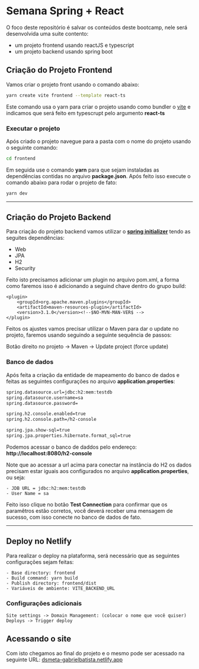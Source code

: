 # Semana Spring + React

O foco deste repositório é salvar os conteúdos deste bootcamp, nele será desenvolvida uma suite contento:

- um projeto frontend usando reactJS e typescript
- um projeto backend usando spring boot

## Criação do Projeto Frontend

Vamos criar o projeto front usando o comando abaixo:

```bash
yarn create vite frontend --template react-ts
```

Este comando usa o yarn para criar o projeto usando como bundler o [vite](https://dev.to/lixeletto/vite-js-o-build-tool-que-vai-facilitar-a-sua-vida-15ho) e indicamos que será feito em typescrupt pelo argumento **react-ts**

### Executar o projeto

Após criado o projeto navegue para a pasta com o nome do projeto usando o seguinte comando:

```bash
cd frontend
```

Em seguida use o comando **yarn** para que sejam instaladas as dependências contidas no arquivo **package.json**. Após feito isso execute o comando abaixo para rodar o projeto de fato:

```bash
yarn dev
```

---

## Criação do Projeto Backend

Para criação do projeto backend vamos utilizar o **[spring initializer](https://start.spring.io/)** tendo as seguites dependências:

- Web
- JPA
- H2
- Security

Feito isto precisamos adicionar um plugin no arquivo pom.xml, a forma como faremos isso é adicionando a seguind chave dentro do grupo build:

```text
<plugin>
    <groupId>org.apache.maven.plugins</groupId>
    <artifactId>maven-resources-plugin</artifactId>
    <version>3.1.0</version><!--$NO-MVN-MAN-VER$ -->
</plugin>
```

Feitos os ajustes vamos precisar utilizar o Maven para dar o update no projeto, faremos usando seguindo a seguinte sequência de passos:

Botão direito no projeto -> Maven -> Update project (force update)

### Banco de dados

Após feita a criação da entidade de mapeamento do banco de dados e feitas as seguintes configurações no arquivo **application.properties**:

```bash
spring.datasource.url=jdbc:h2:mem:testdb
spring.datasource.username=sa
spring.datasource.password=

spring.h2.console.enabled=true
spring.h2.console.path=/h2-console

spring.jpa.show-sql=true
spring.jpa.properties.hibernate.format_sql=true
```

Podemos acessar o banco de daddos pelo endereço: **http://localhost:8080/h2-console**

Note que ao acessar a url acima para conectar na instância do H2 os dados precisam estar iguais aos configurados no arquivo **application.properties**, ou seja:

```text
- JDB URL = jdbc:h2:mem:testdb
- User Name = sa
```

Feito isso clique no botão **Test Connection** para confirmar que os paramêtros estão corretos, você deverá receber uma mensagem de sucesso, com isso conecte no banco de dados de fato.

---

## Deploy no Netlify

Para realizar o deploy na plataforma, será necessário que as seguintes configurações sejam feitas:

```text
- Base directory: frontend
- Build command: yarn build
- Publish directory: frontend/dist
- Variáveis de ambiente: VITE_BACKEND_URL
```

### Configurações adicionais

```text
Site settings -> Domain Management: (colocar o nome que você quiser)
Deploys -> Trigger deploy
```

## Acessando o site

Com isto chegamos ao final do projeto e o mesmo pode ser acessado na seguinte URL: [dsmeta-gabrielbatista.netlify.app](https://dsmeta-gabrielbatista.netlify.app/)